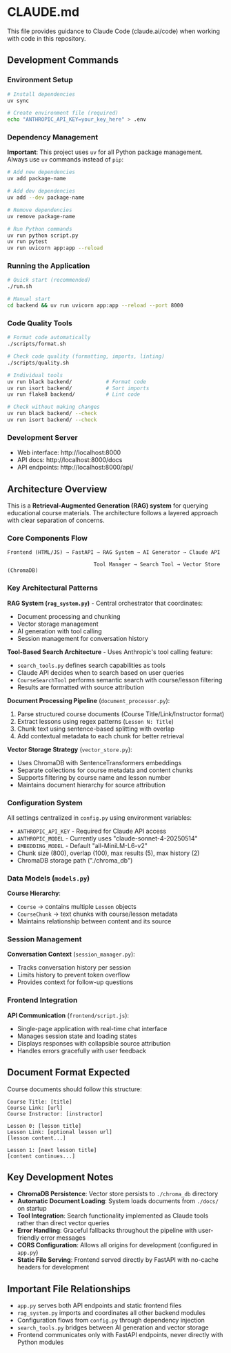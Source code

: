 # CLAUDE.md

This file provides guidance to Claude Code (claude.ai/code) when working with code in this repository.

## Development Commands

### Environment Setup
```bash
# Install dependencies
uv sync

# Create environment file (required)
echo "ANTHROPIC_API_KEY=your_key_here" > .env
```

### Dependency Management
**Important**: This project uses `uv` for all Python package management. Always use `uv` commands instead of `pip`:
```bash
# Add new dependencies
uv add package-name

# Add dev dependencies  
uv add --dev package-name

# Remove dependencies
uv remove package-name

# Run Python commands
uv run python script.py
uv run pytest
uv run uvicorn app:app --reload
```

### Running the Application
```bash
# Quick start (recommended)
./run.sh

# Manual start
cd backend && uv run uvicorn app:app --reload --port 8000
```

### Code Quality Tools
```bash
# Format code automatically
./scripts/format.sh

# Check code quality (formatting, imports, linting)
./scripts/quality.sh

# Individual tools
uv run black backend/           # Format code
uv run isort backend/           # Sort imports  
uv run flake8 backend/          # Lint code

# Check without making changes
uv run black backend/ --check
uv run isort backend/ --check
```

### Development Server
- Web interface: http://localhost:8000
- API docs: http://localhost:8000/docs
- API endpoints: http://localhost:8000/api/

## Architecture Overview

This is a **Retrieval-Augmented Generation (RAG) system** for querying educational course materials. The architecture follows a layered approach with clear separation of concerns.

### Core Components Flow
```
Frontend (HTML/JS) → FastAPI → RAG System → AI Generator → Claude API
                                    ↓
                            Tool Manager → Search Tool → Vector Store (ChromaDB)
```

### Key Architectural Patterns

**RAG System (`rag_system.py`)** - Central orchestrator that coordinates:
- Document processing and chunking
- Vector storage management  
- AI generation with tool calling
- Session management for conversation history

**Tool-Based Search Architecture** - Uses Anthropic's tool calling feature:
- `search_tools.py` defines search capabilities as tools
- Claude API decides when to search based on user queries
- `CourseSearchTool` performs semantic search with course/lesson filtering
- Results are formatted with source attribution

**Document Processing Pipeline** (`document_processor.py`):
1. Parse structured course documents (Course Title/Link/Instructor format)
2. Extract lessons using regex patterns (`Lesson N: Title`)
3. Chunk text using sentence-based splitting with overlap
4. Add contextual metadata to each chunk for better retrieval

**Vector Storage Strategy** (`vector_store.py`):
- Uses ChromaDB with SentenceTransformers embeddings
- Separate collections for course metadata and content chunks
- Supports filtering by course name and lesson number
- Maintains document hierarchy for source attribution

### Configuration System

All settings centralized in `config.py` using environment variables:
- `ANTHROPIC_API_KEY` - Required for Claude API access
- `ANTHROPIC_MODEL` - Currently uses "claude-sonnet-4-20250514" 
- `EMBEDDING_MODEL` - Default "all-MiniLM-L6-v2"
- Chunk size (800), overlap (100), max results (5), max history (2)
- ChromaDB storage path ("./chroma_db")

### Data Models (`models.py`)

**Course Hierarchy**:
- `Course` → contains multiple `Lesson` objects
- `CourseChunk` → text chunks with course/lesson metadata
- Maintains relationship between content and its source

### Session Management

**Conversation Context** (`session_manager.py`):
- Tracks conversation history per session
- Limits history to prevent token overflow
- Provides context for follow-up questions

### Frontend Integration

**API Communication** (`frontend/script.js`):
- Single-page application with real-time chat interface
- Manages session state and loading states
- Displays responses with collapsible source attribution
- Handles errors gracefully with user feedback

## Document Format Expected

Course documents should follow this structure:
```
Course Title: [title]
Course Link: [url]
Course Instructor: [instructor]

Lesson 0: [lesson title]
Lesson Link: [optional lesson url]
[lesson content...]

Lesson 1: [next lesson title]
[content continues...]
```

## Key Development Notes

- **ChromaDB Persistence**: Vector store persists to `./chroma_db` directory
- **Automatic Document Loading**: System loads documents from `./docs/` on startup
- **Tool Integration**: Search functionality implemented as Claude tools rather than direct vector queries
- **Error Handling**: Graceful fallbacks throughout the pipeline with user-friendly error messages
- **CORS Configuration**: Allows all origins for development (configured in `app.py`)
- **Static File Serving**: Frontend served directly by FastAPI with no-cache headers for development

## Important File Relationships

- `app.py` serves both API endpoints and static frontend files
- `rag_system.py` imports and coordinates all other backend modules
- Configuration flows from `config.py` through dependency injection
- `search_tools.py` bridges between AI generation and vector storage
- Frontend communicates only with FastAPI endpoints, never directly with Python modules